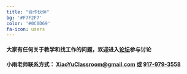 ```yaml
---
title: "合作伙伴"
bg: '#F7F2F7'
color: '#0C0D69'
fa-icon: users
---
```


#### 大家有任何关于教学和找工作的问题，欢迎进入<a href="http://forum.xiaoyuclassroom.com" style="font-weight: bold;">论坛</a>参与讨论

#### 小雨老师联系方式： <XiaoYuClassroom@gmail.com> 或 <a href="tel:+19179793558">917-979-3558</a>
